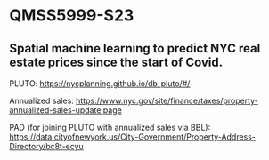 # QMSS5999-S23
## Spatial machine learning to predict NYC real estate prices since the start of Covid.

PLUTO: https://nycplanning.github.io/db-pluto/#/

Annualized sales: https://www.nyc.gov/site/finance/taxes/property-annualized-sales-update.page

PAD (for joining PLUTO with annualized sales via BBL): https://data.cityofnewyork.us/City-Government/Property-Address-Directory/bc8t-ecyu
